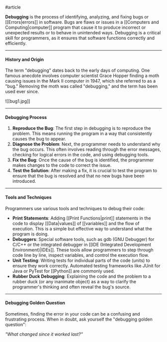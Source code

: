 #article 

**Debugging** is the process of identifying, analyzing, and fixing bugs or [[Errors|errors]] in software. Bugs are flaws or issues in a [[Computers and Computing|computer]] program that cause it to produce incorrect or unexpected results or to behave in unintended ways. Debugging is a critical skill for programmers, as it ensures that software functions correctly and efficiently.

---
#### History and Origin

The term "debugging" dates back to the early days of computing. One famous anecdote involves computer scientist Grace Hopper finding a moth causing issues in the Mark II computer in 1947, which she referred to as a "bug." Removing the moth was called "debugging," and the term has been used ever since.

![[bug1.jpg]]

---
#### Debugging Process

1. **Reproduce the Bug**: The first step in debugging is to reproduce the problem. This means running the program in a way that consistently causes the bug to appear.
2. **Diagnose the Problem**: Next, the programmer needs to understand why the bug occurs. This often involves reading through the error messages, checking for logical errors in the code, and using debugging tools.
3. **Fix the Bug**: Once the cause of the bug is identified, the programmer makes changes to the code to correct the issue.
4. **Test the Solution**: After making a fix, it is crucial to test the program to ensure that the bug is resolved and that no new bugs have been introduced.

---
#### Tools and Techniques

Programmers use various tools and techniques to debug their code:

- **Print Statements**: Adding [[Print Functions|print]] statements in the code to display [[Data|values]] of [[variables]] and the flow of execution. This is a simple but effective way to understand what the program is doing.
- **Debuggers**: Special software tools, such as gdb (GNU Debugger) for C/C++ or the integrated debugger in [[IDE (Integrated Development Environment)|IDEs]]. These tools allow programmers to step through code line by line, inspect variables, and control the execution flow.
- **Unit Testing**: Writing tests for individual parts of the code (units) to ensure they work correctly. Automated testing frameworks like JUnit for Java or PyTest for [[Python]] are commonly used.
- **Rubber Duck Debugging**: Explaining the code and the problem to a rubber duck (or any inanimate object) as a way to clarify the programmer's thinking and often reveal the bug's source.

---
#### Debugging Golden Question

Sometimes, finding the error in your code can be a confusing and frustrating process. When in doubt, ask yourself the "debugging golden question":

*"What changed since it worked last?"*